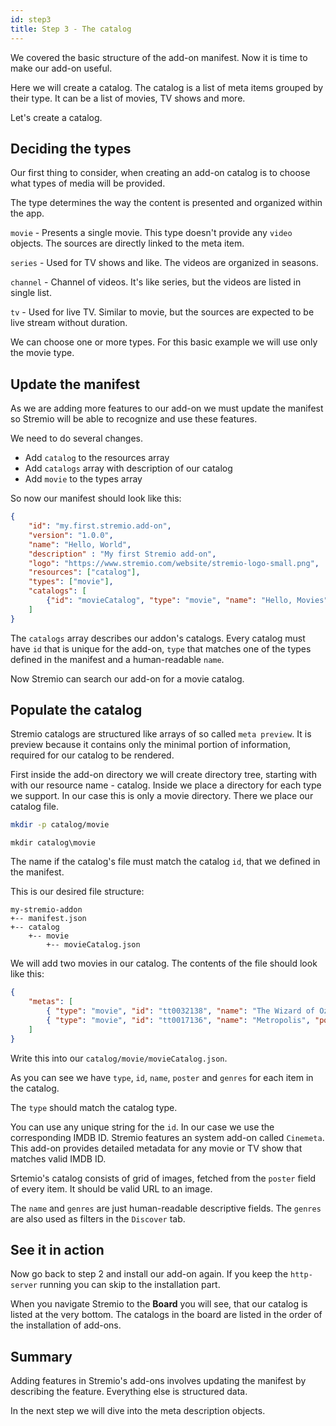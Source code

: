 ```yaml
---
id: step3
title: Step 3 - The catalog
---
```


We covered the basic structure of the add-on manifest. Now it is time to make our add-on useful.

Here we will create a catalog. The catalog is a list of meta items grouped by their type. It can be a list of movies, TV shows and more.

Let's create a catalog.

## Deciding the types

Our first thing to consider, when creating an add-on catalog is to choose what types of media will be provided.

The type determines the way the content is presented and organized within the app.

`movie` - Presents a single movie. This type doesn't provide any `video` objects. The sources are directly linked to the meta item.

`series` - Used for TV shows and like. The videos are organized in seasons.

`channel` - Channel of videos. It's like series, but the videos are listed in single list.

`tv` - Used for live TV. Similar to movie, but the sources are expected to be live stream without duration.

We can choose one or more types. For this basic example we will use only the movie type.

## Update the manifest

As we are adding more features to our add-on we must update the manifest so Stremio will be able to recognize and use these features.

We need to do several changes.

 * Add `catalog` to the resources array
 * Add `catalogs` array with description of our catalog
 * Add `movie` to the types array

So now our manifest should look like this:

```json
{
    "id": "my.first.stremio.add-on",
    "version": "1.0.0",
    "name": "Hello, World",
    "description" : "My first Stremio add-on",
    "logo": "https://www.stremio.com/website/stremio-logo-small.png",
    "resources": ["catalog"],
    "types": ["movie"],
    "catalogs": [
        {"id": "movieCatalog", "type": "movie", "name": "Hello, Movies"}
    ]
}
```

The `catalogs` array describes our addon's catalogs. Every catalog must have `id` that is unique for the add-on, `type` that matches one of the types defined in the manifest and a human-readable `name`.

Now Stremio can search our add-on for a movie catalog.

## Populate the catalog

Stremio catalogs are structured like arrays of so called `meta preview`. It is preview because it contains only the minimal portion of information, required for our catalog to be rendered.

First inside the add-on directory we will create directory tree, starting with with our resource name - catalog. Inside we place a directory for each type we support. In our case this is only a movie directory. There we place our catalog file.

<!--DOCUSAURUS_CODE_TABS-->
<!--bash-->
```bash
mkdir -p catalog/movie
```
<!--cmd-->
```batch
mkdir catalog\movie
```
<!--END_DOCUSAURUS_CODE_TABS-->

The name if the catalog's file must match the catalog `id`, that we defined in the manifest.

This is our desired file structure:

    my-stremio-addon
    +-- manifest.json
    +-- catalog
        +-- movie
            +-- movieCatalog.json

We will add two movies in our catalog. The contents of the file should look like this:

```json
{
    "metas": [
        { "type": "movie", "id": "tt0032138", "name": "The Wizard of Oz", "poster": "https://images.metahub.space/poster/medium/tt0032138/img", "genres": ["Adventure", "Family", "Fantasy", "Musical"] },
        { "type": "movie", "id": "tt0017136", "name": "Metropolis", "poster": "https://images.metahub.space/poster/medium/tt0017136/img", "genres": ["Drama", "Sci-Fi"] }
    ]
}
```

Write this into our `catalog/movie/movieCatalog.json`.

As you can see we have `type`, `id`, `name`, `poster` and `genres` for each item in the catalog.

The `type` should match the catalog type.

You can use any unique string for the `id`. In our case we use the corresponding IMDB ID. Stremio features an system add-on called `Cinemeta`. This add-on provides detailed metadata for any movie or TV show that matches valid IMDB ID.

Srtemio's catalog consists of grid of images, fetched from the `poster` field of every item. It should be valid URL to an image.

The `name` and `genres` are just human-readable descriptive fields. The `genres` are also used as filters in the `Discover` tab.

See it in action
---

Now go back to step 2 and install our add-on again. If you keep the `http-server` running you can skip to the installation part.

When you navigate Stremio to the **Board** you will see, that our catalog is listed at the very bottom. The catalogs in the board are listed in the order of the installation of add-ons.

Summary
---

Adding features in Stremio's add-ons involves updating the manifest by describing the feature. Everything else is structured data. 

In the next step we will dive into the meta description objects.
